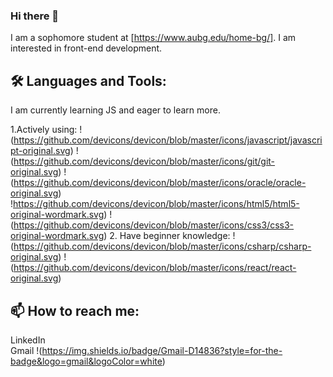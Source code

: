 ### Hi there 👋

I am a sophomore student at [https://www.aubg.edu/home-bg/]. I am interested in front-end development.

## 🛠️ Languages and Tools:

I am currently learning JS and eager to learn more.

1.Actively using:
!(https://github.com/devicons/devicon/blob/master/icons/javascript/javascript-original.svg) !(https://github.com/devicons/devicon/blob/master/icons/git/git-original.svg)
!(https://github.com/devicons/devicon/blob/master/icons/oracle/oracle-original.svg) !https://github.com/devicons/devicon/blob/master/icons/html5/html5-original-wordmark.svg) !(https://github.com/devicons/devicon/blob/master/icons/css3/css3-original-wordmark.svg)
2. Have beginner knowledge:
!(https://github.com/devicons/devicon/blob/master/icons/csharp/csharp-original.svg)
!(https://github.com/devicons/devicon/blob/master/icons/react/react-original.svg)

##  📫 How to reach me: 
LinkedIn 	
Gmail !(https://img.shields.io/badge/Gmail-D14836?style=for-the-badge&logo=gmail&logoColor=white)

<!-- Here are some ideas to get you started:

- 🔭 I’m currently working on ...
- 🌱 I’m currently learning ...
- 👯 I’m looking to collaborate on ...
- 🤔 I’m looking for help with ...
- 💬 Ask me about ...
-
- 😄 Pronouns: ...
- ⚡ Fun fact: ...
-->
